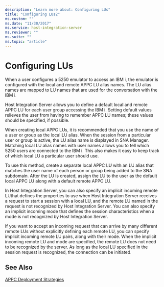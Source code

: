 ```yaml
---
description: "Learn more about: Configuring LUs"
title: "Configuring LUs2"
ms.custom: ""
ms.date: "11/30/2017"
ms.service: host-integration-server
ms.reviewer: ""
ms.suite: ""
ms.topic: "article"
---
```

# Configuring LUs
When a user configures a 5250 emulator to access an IBM i, the emulator is configured with the local and remote APPC LU alias names. The LU alias names are mapped to LU names that are used for the conversation with the IBM i.  
  
 Host Integration Server allows you to define a default local and remote APPC LU for each user group accessing the IBM i. Setting default values relieves the user from having to remember APPC LU names; these values should be specified, if possible.  
  
 When creating local APPC LUs, it is recommended that you use the name of a user or group as the local LU alias. When the session from a particular user or group is active, the LU alias name is displayed in SNA Manager. Matching local LU alias names with user names allows you to tell which 5250 users are connected to the IBM i. This also makes it easy to keep track of which local LU a particular user should use.  
  
 To use this method, create a separate local APPC LU with an LU alias that matches the user name of each person or group being added to the SNA subdomain. After the LU is created, assign the LU to the user as the default local APPC LU along with a default remote APPC LU.  
  
 In Host Integration Server, you can also specify an implicit incoming remote LUthat defines the properties to use when Host Integration Server receives a request to start a session with a local LU, and the remote LU named in the request is not recognized by Host Integration Server. You can also specify an implicit incoming mode that defines the session characteristics when a mode is not recognized by Host Integration Server.  
  
 If you want to accept an incoming request that can arrive by many different remote LUs without explicitly defining each remote LU, you can specify implicit incoming remote LU pairs, along with their mode. When the implicit incoming remote LU and mode are specified, the remote LU does not need to be recognized by the server. As long as the local LU specified in the session request is recognized, the connection can be initiated.  
  
## See Also  
 [APPC Deployment Strategies](../core/appc-deployment-strategies1.md)
